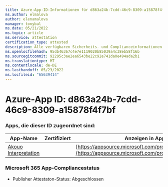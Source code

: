 ```yaml
---
title: Azure-App-ID-Informationen für d863a24b-7cdd-46c9-8309-a15878f4f7bf
ms.author: elmalova
author: elenamalova
manager: tonybal
ms.date: 05/21/2022
ms.topic: article
ms.service: attestation
certification_type: attested
description: Alle verfügbaren Sicherheits- und Complianceinformationen für d863a24b-7cdd-46c9-8309-a15878f4f7bf.
ms.openlocfilehash: 95db46367c4e7e1119020b85039a4c38eb58f16b
ms.sourcegitcommit: 92295c3ae2ea6543be22c92e741da0e494ada2b1
ms.translationtype: MT
ms.contentlocale: de-DE
ms.lasthandoff: 05/23/2022
ms.locfileid: "65639414"
---
```

# <a name="azure-app-id-d863a24b-7cdd-46c9-8309-a15878f4f7bf"></a>Azure-App ID: d863a24b-7cdd-46c9-8309-a15878f4f7bf


### <a name="apps-associated-with-this-id"></a>Apps, die dieser ID zugeordnet sind:
| **App-Name** | **Zertifiziert** | **Anzeigen in AppSource** |
|--------------|---------------|-----------------------|
| [Akouo Interpretation](../forward/WA200003814.md) |  | [https://appsource.microsoft.com/product/office/WA200003814](https://appsource.microsoft.com/product/office/WA200003814) |

### <a name="microsoft-365-app-compliance-status"></a>Microsoft 365 App-Compliancestatus
- Publisher Attestaton-Status: Abgeschlossen
